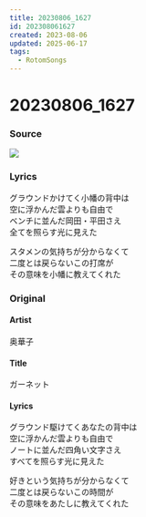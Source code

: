 ```yaml
---
title: 20230806_1627
id: 202308061627
created: 2023-08-06
updated: 2025-06-17
tags:
  - RotomSongs
---
```

# 20230806_1627

### Source

![](https://x.com/Starlystrongest/status/1688089373995421696)

### Lyrics

グラウンドかけてく小幡の背中は  
空に浮かんだ雲よりも自由で  
ベンチに並んだ岡田・平田さえ  
全てを照らす光に見えた  

スタメンの気持ちが分からなくて  
二度とは戻らないこの打席が  
その意味を小幡に教えてくれた  

### Original

#### Artist

奥華子

#### Title

ガーネット

#### Lyrics

グラウンド駆けてくあなたの背中は  
空に浮かんだ雲よりも自由で  
ノートに並んだ四角い文字さえ  
すべてを照らす光に見えた  
  
好きという気持ちが分からなくて  
二度とは戻らないこの時間が  
その意味をあたしに教えてくれた 


